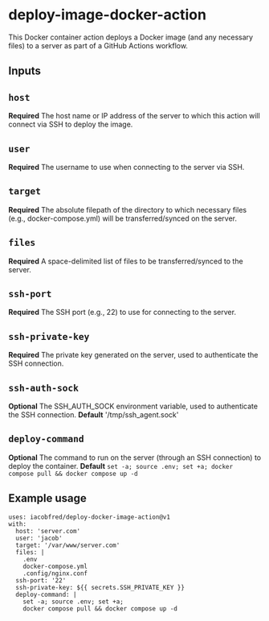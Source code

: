 # deploy-image-docker-action
This Docker container action deploys a Docker image (and any necessary files) to a server as part of a GitHub Actions workflow.

## Inputs

## `host`

**Required** The host name or IP address of the server to which this action will connect via SSH to deploy the image.

## `user`

**Required** The username to use when connecting to the server via SSH.

## `target`

**Required** The absolute filepath of the directory to which necessary files (e.g., docker-compose.yml) will be transferred/synced on the server.

## `files`

**Required** A space-delimited list of files to be transferred/synced to the server.

## `ssh-port`

**Required** The SSH port (e.g., 22) to use for connecting to the server.

## `ssh-private-key`

**Required** The private key generated on the server, used to authenticate the SSH connection.

## `ssh-auth-sock`

**Optional** The SSH_AUTH_SOCK environment variable, used to authenticate the SSH connection.
**Default** '/tmp/ssh_agent.sock'

## `deploy-command`

**Optional** The command to run on the server (through an SSH connection) to deploy the container.
**Default** `set -a; source .env; set +a; docker compose pull && docker compose up -d`

## Example usage
```
uses: iacobfred/deploy-docker-image-action@v1
with:
  host: 'server.com'
  user: 'jacob'
  target: '/var/www/server.com'
  files: |
    .env
    docker-compose.yml
    .config/nginx.conf
  ssh-port: '22'
  ssh-private-key: ${{ secrets.SSH_PRIVATE_KEY }}
  deploy-command: |
    set -a; source .env; set +a; 
    docker compose pull && docker compose up -d
```
